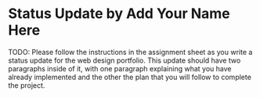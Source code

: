 # Status Update by Add Your Name Here

TODO: Please follow the instructions in the assignment sheet as you write a
status update for the web design portfolio. This update should have two
paragraphs inside of it, with one paragraph explaining what you have already
implemented and the other the plan that you will follow to complete the project.
